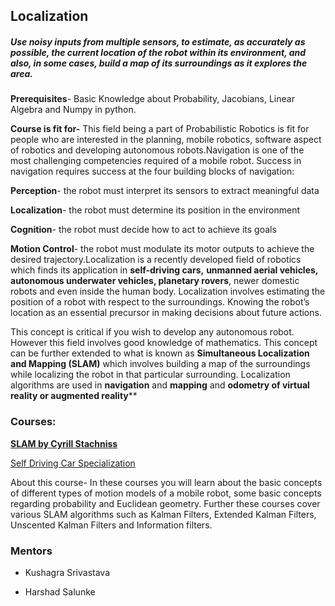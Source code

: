 ## Localization

##### Use noisy inputs from multiple sensors, to estimate, as accurately as possible, the current location of the robot within its environment, and also, in some cases, build a map of its surroundings as it explores the area.

**Prerequisites**- Basic Knowledge about Probability, Jacobians, Linear Algebra and Numpy in python.

**Course is fit for-** This field being a part of Probabilistic Robotics is fit for people who are interested in the planning, mobile robotics, software aspect of robotics and developing autonomous robots.Navigation is one of the most challenging competencies required of a mobile robot. Success in navigation requires success at the four building blocks of navigation:

**Perception**- the robot must interpret its sensors to extract meaningful data 

**Localization**- the robot must determine its position in the environment

**Cognition**- the robot must decide how to act to achieve its goals

**Motion Control**- the robot must modulate its motor outputs to achieve the desired trajectory.Localization is a recently developed field of robotics which finds its application in **self-driving cars,** **unmanned aerial vehicles, autonomous underwater vehicles, planetary rovers**, newer domestic robots and even inside the human body. Localization involves estimating the position of a robot with respect to the surroundings. Knowing the robot’s location as an essential precursor in making decisions about future actions.

This concept is critical if you wish to develop any autonomous robot. However this field involves good knowledge of mathematics. This concept can be further extended to what is known as **Simultaneous Localization and Mapping (SLAM)** which involves building a map of the surroundings while localizing the robot in that particular surrounding. Localization algorithms are used in **navigation** and **mapping** and **odometry of virtual reality or augmented reality****

### Courses:

**[ SLAM by Cyrill Stachniss](https://www.youtube.com/watch?v=U6vr3iNrwRA&list=PLgnQpQtFTOGQrZ4O5QzbIHgl3b1JHimN_)**

[Self Driving Car Specialization](https://www.coursera.org/specializations/self-driving-cars?) 

About this course- In these courses you will learn about the basic concepts of different types of motion models of a mobile robot, some basic concepts regarding probability and Euclidean geometry. Further these courses cover various SLAM algorithms such as Kalman Filters, Extended Kalman Filters, Unscented Kalman Filters and Information filters.

### Mentors 

* Kushagra Srivastava

* Harshad Salunke